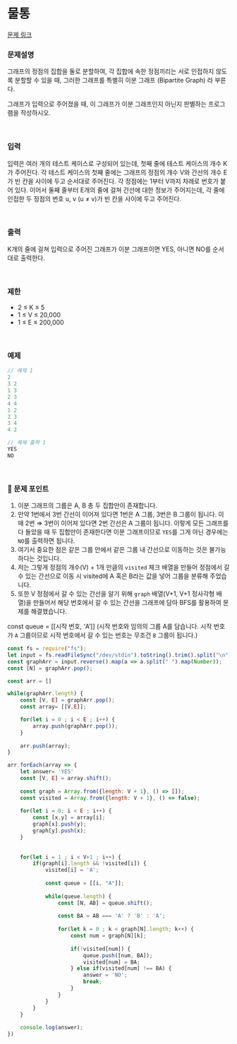 # 물통

[문제 링크](https://www.acmicpc.net/problem/1707)

### 문제설명

그래프의 정점의 집합을 둘로 분할하여, 각 집합에 속한 정점끼리는 서로 인접하지 않도록 분할할 수 있을 때, 그러한 그래프를 특별히 이분 그래프 (Bipartite Graph) 라 부른다.

그래프가 입력으로 주어졌을 때, 이 그래프가 이분 그래프인지 아닌지 판별하는 프로그램을 작성하시오.

<br>

### 입력

입력은 여러 개의 테스트 케이스로 구성되어 있는데, 첫째 줄에 테스트 케이스의 개수 K가 주어진다. 각 테스트 케이스의 첫째 줄에는 그래프의 정점의 개수 V와 간선의 개수 E가 빈 칸을 사이에 두고 순서대로 주어진다. 각 정점에는 1부터 V까지 차례로 번호가 붙어 있다. 이어서 둘째 줄부터 E개의 줄에 걸쳐 간선에 대한 정보가 주어지는데, 각 줄에 인접한 두 정점의 번호 u, v (u ≠ v)가 빈 칸을 사이에 두고 주어진다. 

<br>

### 출력

K개의 줄에 걸쳐 입력으로 주어진 그래프가 이분 그래프이면 YES, 아니면 NO를 순서대로 출력한다.

<br>

### 제한

- 2 ≤ K ≤ 5
- 1 ≤ V ≤ 20,000
- 1 ≤ E ≤ 200,000

<br>

### 예제

```jsx
// 예제 1
2
3 2
1 3
2 3
4 4
1 2
2 3
3 4
4 2

// 예제 출력 1
YES
NO
```

<br>

### 📕 문제 포인트

1. 이분 그래프의 그룹은 A, B 총 두 집합만이 존재합니다.
2. 만약 1번에서 3번 간선이 이어져 있다면 1번은 A 그룹, 3번은 B 그룹이 됩니다. 이때 2번 ⇒ 3번이 이어져 있다면 2번 간선은 A 그룹이 됩니다. 이렇게 모든 그래프를 다 돌았을 때 두 집합만이 존재한다면 이분 그래프이므로 `YES`를 그게 아닌 경우에는 `NO`를 출력하면 됩니다.
3. 여기서 중요한 점은 같은 그룹 안에서 같은 그룹 내 간선으로 이동하는 것은 불가능하다는 것입니다.
4. 저는 그렇게 정점의 개수(V) + 1개 만큼의 `visited` 체크 배열을 만들어 정점에서 갈 수 있는 간선으로 이동 시 visited에 A 혹은 B라는 값을 넣어 그룹을 분류해 주었습니다.
5. 또한 V 정점에서 갈 수 있는 간선을 알기 위해 `graph` 배열(V+1, V+1 정사각형 배열)을 만들어서 해당 번호에서 갈 수 있는 간선을 그래프에 담아 BFS를 활용하여 문제를 해결했습니다. 

const queue = [[시작 번호, ‘A’]] (시작 번호와 임의의 그룹 A를 담습니다. 시작 번호가 `A` 그룹이므로 시작 번호에서 갈 수 있는 번호는 무조건 `B` 그룹이 됩니다.)

```js
const fs = require("fs");
let input = fs.readFileSync("/dev/stdin").toString().trim().split("\n");
const graphArr = input.reverse().map(a => a.split(" ").map(Number));
const [N] = graphArr.pop();

const arr = []

while(graphArr.length) {
    const [V, E] = graphArr.pop();
    const array= [[V,E]];    

    for(let i = 0 ; i < E ; i++) {
        array.push(graphArr.pop());
    }
    
    arr.push(array);
}

arr.forEach(array => {
    let answer= 'YES'
    const [V, E] = array.shift();
    
    const graph = Array.from({length: V + 1}, () => []);
    const visited = Array.from({length: V + 1}, () => false);
    
    for(let i = 0; i < E ; i++) {
        const [x,y] = array[i];
        graph[x].push(y);
        graph[y].push(x);
    }
    
    
    for(let i = 1 ; i < V+1 ; i++) {
        if(graph[i].length && !visited[i]) {
            visited[i] = 'A';
            
            const queue = [[i, "A"]];
            
            while(queue.length) {
                const [N, AB] = queue.shift();
                
                const BA = AB === 'A' ? 'B' : 'A';
                
                for(let k = 0 ; k < graph[N].length; k++) {
                    const num = graph[N][k];
                    
                    if(!visited[num]) {
                        queue.push([num, BA]);
                        visited[num] = BA;
                    } else if(visited[num] !== BA) {
                        answer = 'NO';
                        break;
                    }
                }
            }
        }
    }
    
    console.log(answer);
})
```